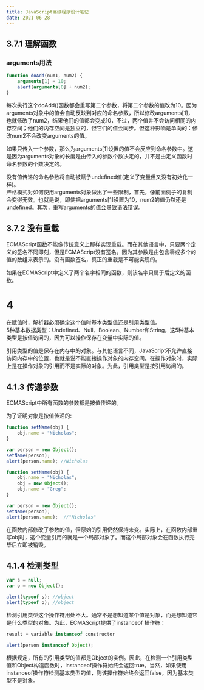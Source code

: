 ```yaml
---
title: JavaScript高级程序设计笔记
date: 2021-06-28
---  
```



## 3.7.1 理解函数

### arguments用法
```js
function doAdd(num1, num2) {
    arguments[1] = 10;
    alert(arguments[0] + num2);
}
```

每次执行这个doAdd()函数都会重写第二个参数，将第二个参数的值改为10。因为arguments对象中的值会自动反映到对应的命名参数，所以修改arguments[1]，也就修改了num2，结果他们的值都会变成10，不过，两个值并不会访问相同的内存空间；他们的内存空间是独立的，但它们的值会同步。但这种影响是单向的：修改num2不会改变arguments的值。   

如果只传入一个参数，那么为arguments[1]设置的值不会反应到命名参数中。这是因为arguments对象的长度是由传入的参数个数决定的，并不是由定义函数时命名参数的个数决定的。   

没有值传递的命名参数将自动被赋予undefined值(定义了变量但又没有初始化一样)。  
严格模式对如何使用arguments对象做出了一些限制，首先，像前面例子的复制会变得无效。也就是说，即使把arguments[1]设置为10，num2的值仍然还是undefined。其次，重写arguments的值会导致语法错误。  

## 3.7.2 没有重载  

ECMAScript函数不能像传统意义上那样实现重载。而在其他语言中，只要两个定义的签名不同即刻，但是ECMAScript没有签名。因为其参数是由包含零或多个的值的数组来表示的。没有函数签名，真正的重载是不可能实现的。  

如果在ECMAScript中定义了两个名字相同的函数，则该名字只属于后定义的函数。  


# 4   
在赋值时，解析器必须确定这个值时基本类型值还是引用类型值。  
5种基本数据类型：Undefined、Null、Boolean、Number和String，这5种基本类型是按值访问的，因为可以操作保存在变量中实际的值。  

引用类型的值是保存在内存中的对象。与其他语言不同，JavaScript不允许直接访问内存中的位置，也就是说不能直接操作对象的内存空间。在操作对象时，实际上是在操作对象的引用而不是实际的对象。为此，引用类型是按引用访问的。   


## 4.1.3 传递参数  
ECMAScript中所有函数的参数都是按值传递的。   

为了证明对象是按值传递的:    

```js
function setName(obj) {
    obj.name = "Nicholas";
}

var person = new Object();
setName(person);
alert(person.name); //Nicholas
```


```js
function setName(obj) {
    obj.name = "Nicholas";
    obj = new Object();
    obj.name = "Greg";
}

var person = new Object();
setName(person);
alert(person.name);  //"Nicholas"
```

在函数内部修改了参数的值，但原始的引用仍然保持未变。实际上，在函数内部重写obj时，这个变量引用的就是一个局部对象了。而这个局部对象会在函数执行完毕后立即被销毁。  


## 4.1.4 检测类型   

```js
var s = null;
var o = new Object();

alert(typeof s); //object
alert(typeof o); //object
```

检测引用类型这个操作符用处不大。通常不是想知道某个值是对象，而是想知道它是什么类型的对象。为此，ECMAScript提供了instanceof 操作符：  

```js
result = variable instanceof constructor
```


```js
alert(person instanceof Object);  
``` 

根据规定，所有的引用类型的值都是Object的实例。因此，在检测一个引用类型值和Object构造函数时，instanceof操作符始终会返回true。当然，如果使用instanceof操作符检测基本类型的值，则该操作符始终会返回false，因为基本类型不是对象。  




























